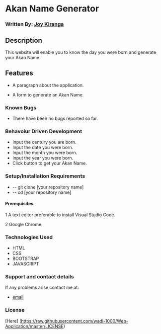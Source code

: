# Akan Name Generator

### Written By: [Joy Kiranga](https://github.com/wadi-1000)

## Description

This website will enable you to know the day you were born and generate your Akan Name.

## Features

-  A paragraph about the application.

-  A form to generate an Akan Name.

### Known Bugs

-  There have been no bugs reported so far.

### Behavoiur Driven Development

-  Input the century you are born.
-  Input the date you were born.
-  Input the month you were born.
-  Input the year you were born.
-  Click button to get your Akan Name.

### Setup/Installation Requirements

-  -- git clone [your repository name]
-  -- cd [your repository name]

#### Prerequisites

1 A text editor preferable to install Visual Studio Code.

2 Google Chrome

### Technologies Used

-  HTML
-  CSS
-  BOOTSTRAP
-  JAVASCRIPT

### Support and contact details

If any problems arise contact me at:

-  [email](zw.mk@gmail.com)

### License

[Here] (https://raw.githubusercontent.com/wadi-1000/Web-Application/master/LICENSE)
